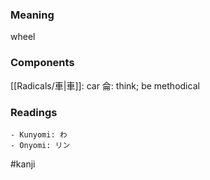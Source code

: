 ### Meaning

wheel

### Components

[[Radicals/車|車]]: car 侖: think; be methodical

### Readings

```
- Kunyomi: わ
- Onyomi: リン
```

#kanji